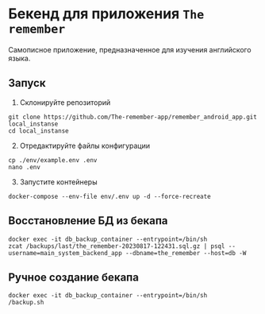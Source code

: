 # Бекенд для приложения `The remember`

Самописное приложение, предназначенное для изучения английского языка.

## Запуск

1. Склонируйте репозиторий
```
git clone https://github.com/The-remember-app/remember_android_app.git local_instanse
cd local_instanse
```

2. Отредактируйте файлы конфигурации
```
cp ./env/example.env .env
nano .env
```

3. Запустите контейнеры
```
docker-compose --env-file env/.env up -d --force-recreate 
```

## Восстановление БД из бекапа

```
docker exec -it db_backup_container --entrypoint=/bin/sh
zcat /backups/last/the_remember-20230817-122431.sql.gz | psql --username=main_system_backend_app --dbname=the_remember --host=db -W
```

## Ручное создание бекапа 

```
docker exec -it db_backup_container --entrypoint=/bin/sh
/backup.sh
```